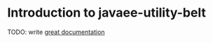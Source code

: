 # Introduction to javaee-utility-belt

TODO: write [great documentation](http://jacobian.org/writing/what-to-write/)
